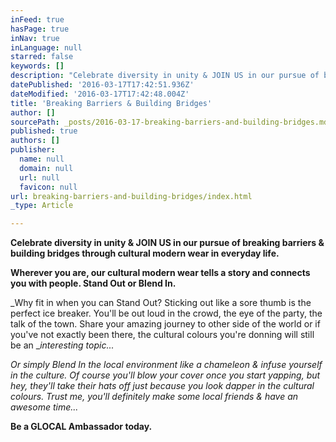 ```yaml
---
inFeed: true
hasPage: true
inNav: true
inLanguage: null
starred: false
keywords: []
description: "Celebrate diversity in unity & JOIN US in our pursue of breaking barriers & building bridges\_through cultural modern wear in everyday life."
datePublished: '2016-03-17T17:42:51.936Z'
dateModified: '2016-03-17T17:42:48.004Z'
title: 'Breaking Barriers & Building Bridges'
author: []
sourcePath: _posts/2016-03-17-breaking-barriers-and-building-bridges.md
published: true
authors: []
publisher:
  name: null
  domain: null
  url: null
  favicon: null
url: breaking-barriers-and-building-bridges/index.html
_type: Article

---
```

**Celebrate diversity in unity & JOIN US in our pursue of breaking barriers & building bridges through cultural modern wear in everyday life.**

**Wherever you are, our cultural modern wear tells a story and connects you with people. Stand Out or Blend In.**

_Why fit in when you can Stand Out? Sticking out like a sore thumb is the perfect ice breaker. You'll be out loud in the crowd, the eye of the party, the talk of the town. Share your amazing journey to other side of the world or if you've not exactly been there, the cultural colours you're donning will still be an __interesting topic..._

_Or simply Blend In the local environment like a chameleon & infuse yourself in the culture. Of course you'll blow your cover once you start yapping, but hey, they'll take their hats off just because you look dapper in the cultural colours. Trust me, you'll definitely make some local friends & have an awesome time..._

**Be a GLOCAL Ambassador today.**